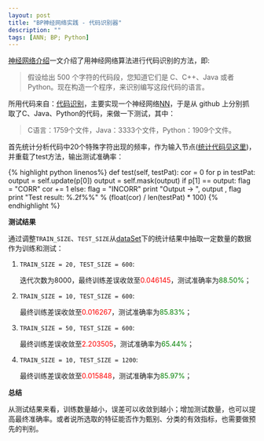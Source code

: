```yaml
---
layout: post
title: "BP神经网络实践 - 代码识别器"
description: ""
tags: [ANN; BP; Python]
---
```


[神经网络介绍](http://www.ibm.com/developerworks/cn/linux/other/l-neural/index.html)一文介绍了用神经网络算法进行代码识别的方法，即:

> 假设给出 500 个字符的代码段，您知道它们是 C、C++、Java 或者 Python。现在构造一个程序，来识别编写这段代码的语言。

所用代码来自：[代码识别](http://gnosis.cx/download/neural_net_1.zip)，主要实现一个神经网络[NN](https://github.com/sniky/A-N-N/blob/master/bp_net_code_recognizer/bpnn.py)，于是从 github 上分别抓取了C、Java、Python的代码，来做一下测试，其中：

> C语言：1759个文件，Java：3333个文件，Python：1909个文件。

首先统计分析代码中20个特殊字符出现的频率，作为输入节点([统计代码见这里](https://github.com/sniky/A-N-N/blob/master/bp_net_code_recognizer/statistic.py))，并重载了test方法，输出测试准确率：

{% highlight python linenos%}
def test(self, testPat):
		cor = 0
		for p in testPat:
			output = self.update(p[0])
			output = self.mask(output)
			if p[1] == output:
				flag = "CORR"
				cor += 1
			else:
				flag = "INCORR"
			print "Output -> ", output , flag
		print "Test result: %.2f%%" % (float(cor) / len(testPat) * 100)
{% endhighlight %}

**测试结果**

通过调整`TRAIN_SIZE`、`TEST_SIZE`从[dataSet](https://github.com/sniky/A-N-N/tree/master/bp_net_code_recognizer/dataSet)下的统计结果中抽取一定数量的数据作为训练和测试：

1. `TRAIN_SIZE = 20, TEST_SIZE = 600`:

    迭代次数为8000，最终训练差误收敛至<span style="color:red">0.046145</span>，测试准确率为<span style="color:green">88.50%</span>；

2. `TRAIN_SIZE = 10, TEST_SIZE = 600`:

    最终训练差误收敛至<span style="color:red">0.016267</span>，测试准确率为<span style="color:green">85.83%</span>；

3. `TRAIN_SIZE = 50, TEST_SIZE = 600`:

    最终训练差误收敛至<span style="color:red">2.203505</span>，测试准确率为<span style="color:green">65.44%</span>；

4. `TRAIN_SIZE = 10, TEST_SIZE = 1200`:

    最终训练差误收敛至<span style="color:red">0.015848</span>，测试准确率为<span style="color:green">85.97%</span>；

**总结**

从测试结果来看，训练数量越小，误差可以收敛到越小；增加测试数量，也可以提高最终准确率。或者说所选取的特征能否作为甄别、分类的有效指标，也需要做预先的判别。
